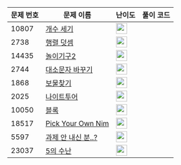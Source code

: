 | 문제 번호 | 문제 이름 | 난이도 | 풀이 코드 |
| --- | --- | --- | --- |
| 10807 | [개수 세기](https://www.acmicpc.net/problem/10807) | <img height="25px" width="25px=" src="https://static.solved.ac/tier_small/1.svg"/> |  |
| 2738 | [행렬 덧셈](https://www.acmicpc.net/problem/2738) | <img height="25px" width="25px=" src="https://static.solved.ac/tier_small/1.svg"/> |  |
| 14435 | [놀이기구2](https://www.acmicpc.net/problem/14435) | <img height="25px" width="25px=" src="https://static.solved.ac/tier_small/24.svg"/> |  |
| 2744 | [대소문자 바꾸기](https://www.acmicpc.net/problem/2744) | <img height="25px" width="25px=" src="https://static.solved.ac/tier_small/1.svg"/> |  |
| 1868 | [보물찾기](https://www.acmicpc.net/problem/1868) | <img height="25px" width="25px=" src="https://static.solved.ac/tier_small/26.svg"/> |  |
| 2025 | [나이트투어](https://www.acmicpc.net/problem/2025) | <img height="25px" width="25px=" src="https://static.solved.ac/tier_small/28.svg"/> |  |
| 10050 | [블록](https://www.acmicpc.net/problem/10050) | <img height="25px" width="25px=" src="https://static.solved.ac/tier_small/25.svg"/> |  |
| 18517 | [Pick Your Own Nim](https://www.acmicpc.net/problem/18517) | <img height="25px" width="25px=" src="https://static.solved.ac/tier_small/27.svg"/> |  |
| 5597 | [과제 안 내신 분..?](https://www.acmicpc.net/problem/5597) | <img height="25px" width="25px=" src="https://static.solved.ac/tier_small/1.svg"/> |  |
| 23037 | [5의 수난](https://www.acmicpc.net/problem/23037) | <img height="25px" width="25px=" src="https://static.solved.ac/tier_small/1.svg"/> |  |
